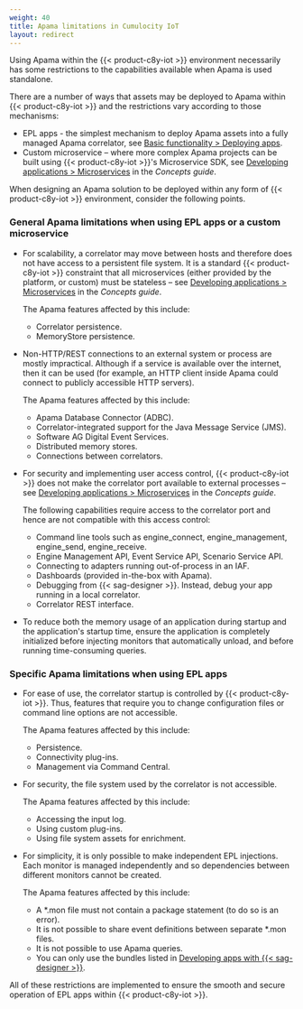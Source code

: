 ```yaml
---
weight: 40
title: Apama limitations in Cumulocity IoT
layout: redirect
---
```


Using Apama within the {{< product-c8y-iot >}} environment necessarily has some restrictions to the capabilities available when Apama is used standalone.

There are a number of ways that assets may be deployed to Apama within {{< product-c8y-iot >}} and the restrictions vary according to those mechanisms:

* EPL apps - the simplest mechanism to deploy Apama assets into a fully managed Apama correlator, see [Basic functionality > Deploying apps](/apama/analytics-introduction/#deploying-apps).
* Custom microservice – where more complex Apama projects can be built using {{< product-c8y-iot >}}'s Microservice SDK, see [Developing applications > Microservices](/concepts/applications#microservices) in the *Concepts guide*.

When designing an Apama solution to be deployed within any form of {{< product-c8y-iot >}} environment, consider the following points.

### General Apama limitations when using EPL apps or a custom microservice

* For scalability, a correlator may move between hosts and therefore does not have access to a persistent file system. It is a standard {{< product-c8y-iot >}} constraint that all microservices (either provided by the platform, or custom) must be stateless – see [Developing applications > Microservices](/concepts/applications#microservices) in the *Concepts guide*.

	The Apama features affected by this include:

	* Correlator persistence.
	* MemoryStore persistence.

* Non-HTTP/REST connections to an external system or process are mostly impractical. Although if a service is available over the internet, then it can be used (for example, an HTTP client inside Apama could connect to publicly accessible HTTP servers).

	The Apama features affected by this include:

	* Apama Database Connector (ADBC).
	* Correlator-integrated support for the Java Message Service (JMS).
	* Software AG Digital Event Services.
	* Distributed memory stores.
	* Connections between correlators.

* For security and implementing user access control, {{< product-c8y-iot >}} does not make the correlator port available to external processes – see [Developing applications > Microservices](/concepts/applications#microservices) in the *Concepts guide*.

	The following capabilities require access to the correlator port and hence are not compatible with this access control:

	* Command line tools such as engine_connect, engine_management, engine_send, engine_receive.
	* Engine Management API, Event Service API, Scenario Service API.
	* Connecting to adapters running out-of-process in an IAF.
	* Dashboards (provided in-the-box with Apama).
	* Debugging from {{< sag-designer >}}. Instead, debug your app running in a local correlator.
	* Correlator REST interface.

* To reduce both the memory usage of an application during startup and the application's startup time,
  ensure the application is completely initialized before injecting monitors that automatically unload, 
  and before running time-consuming queries.

### Specific Apama limitations when using EPL apps

* For ease of use, the correlator startup is controlled by {{< product-c8y-iot >}}. Thus, features that require you to change configuration files or command line options are not accessible.

	The Apama features affected by this include:

	* Persistence.
	* Connectivity plug-ins.
	* Management via Command Central.

* For security, the file system used by the correlator is not accessible.

	The Apama features affected by this include:

	* Accessing the input log.
	* Using custom plug-ins.
	* Using file system assets for enrichment.

* For simplicity, it is only possible to make independent EPL injections. Each monitor is managed independently and so dependencies between different monitors cannot be created.

	The Apama features affected by this include:

	* A \*.mon file must not contain a package statement (to do so is an error).
	* It is not possible to share event definitions between separate \*.mon files.
	* It is not possible to use Apama queries.
	* You can only use the bundles listed in [Developing apps with {{< sag-designer >}}](/apama/analytics-introduction/#sag-designer).

All of these restrictions are implemented to ensure the smooth and secure operation of EPL apps within {{< product-c8y-iot >}}.
